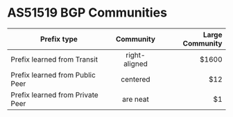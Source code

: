 # AS51519 BGP Communities

| Prefix type                             | Community           | Large Community    |
| --------------------------------------- |:-------------------:| ------------------:|
| Prefix learned from Transit             | right-aligned       | $1600 |
| Prefix learned from Public Peer         | centered            |   $12 |
| Prefix learned from Private Peer        | are neat            |    $1 |
